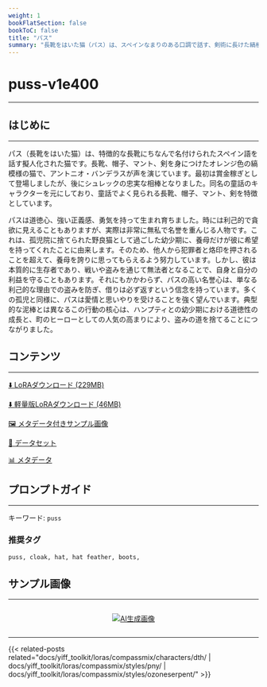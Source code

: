 ```yaml
---
weight: 1
bookFlatSection: false
bookToC: false
title: "パス"
summary: "長靴をはいた猫（パス）は、スペインなまりのある口調で話す、剣術に長けた縞模様の茶トラ猫で、魅力的な性格と「かわいい目」で敵を惑わすことで知られています。"
---
```


<!--markdownlint-disable MD025 MD033 -->

# puss-v1e400

---

## はじめに

---

パス（長靴をはいた猫）は、特徴的な長靴にちなんで名付けられたスペイン語を話す擬人化された猫です。長靴、帽子、マント、剣を身につけたオレンジ色の縞模様の猫で、アントニオ・バンデラスが声を演じています。最初は賞金稼ぎとして登場しましたが、後にシュレックの忠実な相棒となりました。同名の童話のキャラクターを元にしており、童話でよく見られる長靴、帽子、マント、剣を特徴としています。

パスは道徳心、強い正義感、勇気を持って生まれ育ちました。時には利己的で貪欲に見えることもありますが、実際は非常に無私で名誉を重んじる人物です。これは、孤児院に捨てられた野良猫として過ごした幼少期に、養母だけが彼に希望を持ってくれたことに由来します。そのため、他人から犯罪者と烙印を押されることを超えて、養母を誇りに思ってもらえるよう努力しています。しかし、彼は本質的に生存者であり、戦いや盗みを通じて無法者となることで、自身と自分の利益を守ることもあります。それにもかかわらず、パスの高い名誉心は、単なる利己的な理由での盗みを防ぎ、借りは必ず返すという信念を持っています。多くの孤児と同様に、パスは愛情と思いやりを受けることを強く望んでいます。典型的な泥棒とは異なるこの行動の核心は、ハンプティとの幼少期における道徳性の成長と、町のヒーローとしての人気の高まりにより、盗みの道を捨てることにつながりました。

## コンテンツ

---

[⬇️ LoRAダウンロード (229MB)](https://huggingface.co/k4d3/yiff_toolkit/resolve/main/compass_loras/puss-v1e400/puss-v1e400.safetensors?download=true)

[⬇️ 軽量版LoRAダウンロード (46MB)](https://huggingface.co/k4d3/yiff_toolkit/resolve/main/compass_loras/puss-v1e400/puss-v1e400_frockpt1_th-3.55.safetensors?download=true)

[🖼️ メタデータ付きサンプル画像](https://huggingface.co/k4d3/yiff_toolkit/tree/main/static/puss-compass)

[📐 データセット](https://huggingface.co/datasets/k4d3/furry/tree/main/puss)

[📊 メタデータ](https://huggingface.co/k4d3/yiff_toolkit/raw/main/compass_loras/puss-v1e400/puss-v1e400.json)

## プロンプトガイド

---

キーワード: `puss`

### 推奨タグ

```md
puss, cloak, hat, hat feather, boots,
```

## サンプル画像

---

<div style="display: flex; justify-content: center;">

[![AI生成画像](https://huggingface.co/k4d3/yiff_toolkit/resolve/main/compass_loras/puss-v1e400/puss_000400_01_20240709175442_1.png?download=true)](https://huggingface.co/k4d3/yiff_toolkit/resolve/main/compass_loras/puss-v1e400/puss_000400_01_20240709175442_1.png?download=true)

</div>

---

<!--
HUGO_SEARCH_EXCLUDE_START
-->
{{< related-posts related="docs/yiff_toolkit/loras/compassmix/characters/dth/ | docs/yiff_toolkit/loras/compassmix/styles/pny/ | docs/yiff_toolkit/loras/compassmix/styles/ozoneserpent/" >}}
<!--
HUGO_SEARCH_EXCLUDE_END
-->
